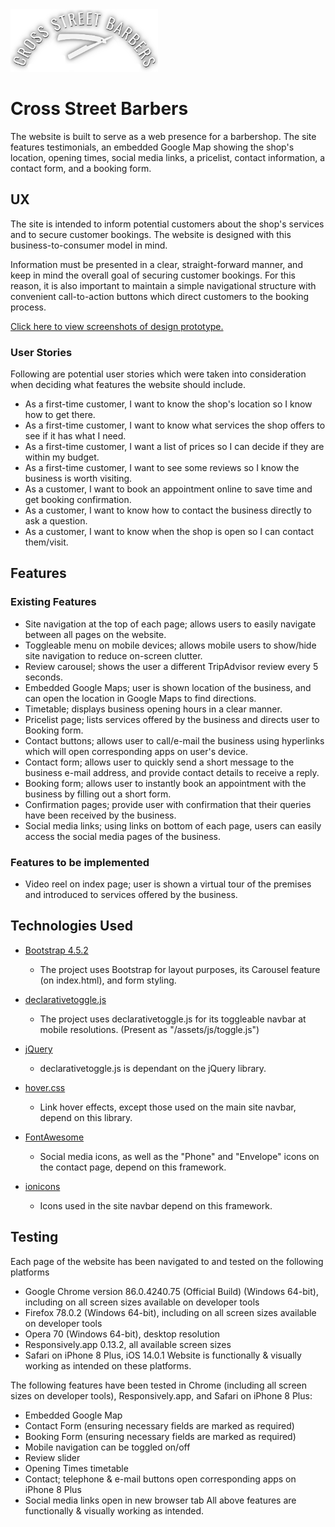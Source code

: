 <img src="/assets/images/logo.png" height="100">

# Cross Street Barbers
The website is built to serve as a web presence for a barbershop. The site features testimonials, an embedded Google Map showing the shop's location, opening times, social media links, a pricelist, contact information, a contact form, and a booking form. 

## UX 
The site is intended to inform potential customers about the shop's services and to secure customer bookings. The website is designed with this business-to-consumer model in mind.

Information must be presented in a clear, straight-forward manner, and keep in mind the overall goal of securing customer bookings. For this reason, it is also important to maintain a simple navigational structure with convenient call-to-action buttons which direct customers to the booking process.

[Click here to view screenshots of design prototype.](mockups.pdf)

### User Stories
Following are potential user stories which were taken into consideration when deciding what features the website should include. 
- As a first-time customer, I want to know the shop's location so I know how to get there.
- As a first-time customer, I want to know what services the shop offers to see if it has what I need.
- As a first-time customer, I want a list of prices so I can decide if they are within my budget.
- As a first-time customer, I want to see some reviews so I know the business is worth visiting.
- As a customer, I want to book an appointment online to save time and get booking confirmation.
- As a customer, I want to know how to contact the business directly to ask a question.
- As a customer, I want to know when the shop is open so I can contact them/visit.

## Features
### Existing Features
- Site navigation at the top of each page; allows users to easily navigate between all pages on the website.
- Toggleable menu on mobile devices; allows mobile users to show/hide site navigation to reduce on-screen clutter.
- Review carousel; shows the user a different TripAdvisor review every 5 seconds. 
- Embedded Google Maps; user is shown location of the business, and can open the location in Google Maps to find directions.
- Timetable; displays business opening hours in a clear manner.
- Pricelist page; lists services offered by the business and directs user to Booking form.
- Contact buttons; allows user to call/e-mail the business using hyperlinks which will open corresponding apps on user's device.
- Contact form; allows user to quickly send a short message to the business e-mail address, and provide contact details to receive a reply.
- Booking form; allows user to instantly book an appointment with the business by filling out a short form.
- Confirmation pages; provide user with confirmation that their queries have been received by the business.
- Social media links; using links on bottom of each page, users can easily access the social media pages of the business.

### Features to be implemented 
- Video reel on index page; user is shown a virtual tour of the premises and introduced to services offered by the business.

##  Technologies Used
- [Bootstrap 4.5.2](https://getbootstrap.com/docs/4.0/about/license/)
  - The project uses Bootstrap for layout purposes, its Carousel feature (on index.html), and form styling. 

- [declarativetoggle.js](https://github.com/LearnWebCode/declarativeToggle/blob/master/LICENSE)
  - The project uses declarativetoggle.js for its toggleable navbar at mobile resolutions. (Present as "/assets/js/toggle.js")

- [jQuery](https://jquery.org/license/)
  - declarativetoggle.js is dependant on the jQuery library.

- [hover.css](https://ianlunn.github.io/Hover/#licenses)
  - Link hover effects, except those used on the main site navbar, depend on this library.

- [FontAwesome](https://fontawesome.com/license/free)
  - Social media icons, as well as the "Phone" and "Envelope" icons on the contact page, depend on this framework.

- [ionicons](https://github.com/ionic-team/ionicons/blob/master/LICENSE)
  - Icons used in the site navbar depend on this framework.

## Testing
Each page of the website has been navigated to and tested on the following platforms
- Google Chrome version 86.0.4240.75 (Official Build) (Windows 64-bit), including on all screen sizes available on developer tools
- Firefox 78.0.2 (Windows 64-bit), including on all screen sizes available on developer tools
- Opera 70 (Windows 64-bit), desktop resolution
- Responsively.app 0.13.2, all available screen sizes
- Safari on iPhone 8 Plus, iOS 14.0.1
Website is functionally & visually working as intended on these platforms.

The following features have been tested in Chrome (including all screen sizes on developer tools), Responsively.app, and Safari on iPhone 8 Plus:
- Embedded Google Map
- Contact Form (ensuring necessary fields are marked as required)
- Booking Form (ensuring necessary fields are marked as required)
- Mobile navigation can be toggled on/off
- Review slider
- Opening Times timetable
- Contact; telephone & e-mail buttons open corresponding apps on iPhone 8 Plus
- Social media links open in new browser tab 
All above features are functionally & visually working as intended. 


